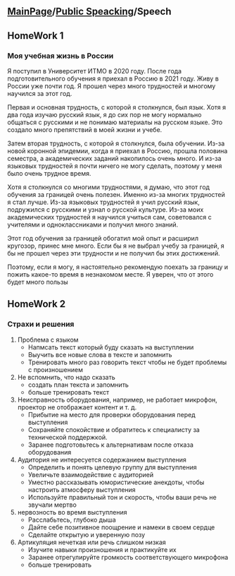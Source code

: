 ## [MainPage](../index.md)/[Public Speacking](README.md)/Speech

## HomeWork 1

### Моя учебная жизнь в России

Я поступил в Университет ИТМО в 2020 году. После года подготовительного обучения я приехал в Россию в 2021 году. Живу в России уже почти год. Я прошел через много трудностей и многому научился за этот год.

Первая и основная трудность, с которой я столкнулся, был язык. Хотя я два года изучаю русский язык, я до сих пор не могу нормально общаться с русскими и не понимаю материалы на русском языке. Это создало много препятствий в моей жизни и учебе.

Затем вторая трудность, с которой я столкнулся, была обучении. Из-за новой коронной эпидемии, когда я приехал в Россию, прошла половина семестра, а академических заданий накопилось очень много. И из-за языковых трудностей я почти ничего не могу сделать, поэтому у меня было очень трудное время.

Хотя я столкнулся со многими трудностями, я думаю, что этот год обучения за границей очень полезен. Именно из-за многих трудностей я стал лучше. Из-за языковых трудностей я учил русский язык, подружился с русскими и узнал о русской культуре. Из-за моих академических трудностей я научился учиться сам, советовался с учителями и одноклассниками и получил много знаний.

Этот год обучения за границей обогатил мой опыт и расширил кругозор, принес мне много. Если бы я не выбрал учебу за границей, я бы не прошел через эти трудности и не получил бы этих достижений.

Поэтому, если я могу, я настоятельно рекомендую поехать за границу и пожить какое-то время в незнакомом месте. Я уверен, что от этого будет много пользы

## HomeWork 2

### Страхи и решения

1. Проблема с языком
   - Напмсать текст который буду сказать на выступлении
   - Выучить все новые слова в тексте и запомнить
   - Тренировать много раз говорить текст чтобы не будет проблемы с произношением
2. Не вспомнить, что надо сказать
   - создать план текста и запомнить
   - больше тренировать текст
3. Неисправность оборудования, например, не работает микрофон, проектор не отображает контент и т. д.
   - Прибытие на место для проверки оборудования перед выступления
   - Сохраняйте спокойствие и обратитесь к специалисту за технической поддержкой.
   - Заранее подготовьтесь к альтернативам после отказа оборудования
4. Аудитория не интересуется содержанием выступления
   - Определить и понять целевую группу для выступления
   - Увеличьте взаимодействие с аудиторией
   - Уместно рассказывать юмористические анекдоты, чтобы настроить атмосферу выступления
   - Используйте правильный тон и скорость, чтобы ваши речь не звучали мертво
5. нервозность во время выступления
   - Расслабьтесь, глубоко дыша
   - Дайте себе позитивное поощрение и намеки в своем сердце
   - Сделайте открытую и уверенную позу
6. Артикуляция нечеткая или речь слишком низкая
   - Изучите навыки произношения и практикуйте их
   - Заранее отрегулируйте громкость соответствующего микрофона
   - больше тренировать